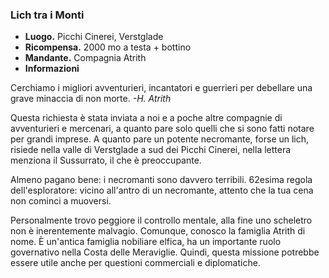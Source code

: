 ### **Lich tra i Monti**
* **Luogo.**  Picchi Cinerei, Verstglade
* **Ricompensa.** 2000 mo a testa + bottino
* **Mandante.** Compagnia Atrith
* **Informazioni**
<div class="quest-paper">
    <p>Cerchiamo i migliori avventurieri, incantatori e guerrieri per debellare una grave minaccia di non morte. <em>-H. Atrith</em></p>
</div>
<div class="dialogue">
    <div class="icon kynthea"></div>
    <p>Questa richiesta è stata inviata a noi e a poche altre compagnie di avventurieri e mercenari, a quanto pare solo quelli che si sono fatti notare per grandi imprese. A quanto pare un potente necromante, forse un lich, risiede nella valle di Verstglade a sud dei Picchi Cinerei, nella lettera menziona il Sussurrato, il che è preoccupante.</p>
    <div class="icon chestibor"></div>
    <p>Almeno pagano bene: i necromanti sono davvero terribili. 62esima regola dell'esploratore: vicino all'antro di un necromante, attento che la tua cena non cominci a muoversi.</p>
    <div class="icon kynthea"></div>
    <p>Personalmente trovo peggiore il controllo mentale, alla fine uno scheletro non è inerentemente malvagio. Comunque, conosco la famiglia Atrith di nome. È un'antica famiglia nobiliare elfica, ha un importante ruolo governativo nella Costa delle Meraviglie. Quindi, questa missione potrebbe essere utile anche per questioni commerciali e diplomatiche.</p>
</div>

